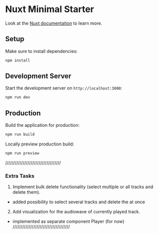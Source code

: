 # Nuxt Minimal Starter

Look at the [Nuxt documentation](https://nuxt.com/docs/getting-started/introduction) to learn more.

## Setup

Make sure to install dependencies:

```bash
npm install
```

## Development Server

Start the development server on `http://localhost:3000`:

```bash
npm run dev
```

## Production

Build the application for production:

```bash
npm run build
```

Locally preview production build:

```bash
npm run preview
```


///////////////////////////////////
### Extra Tasks

1. Implement bulk delete functionality (select multiple or all tracks and delete them).

- added possibility to select several tracks and delete the at once

2. Add visualization for the audiowave of currently played track.

- implemented as separate component Player (for now)
////////////////////////////////////